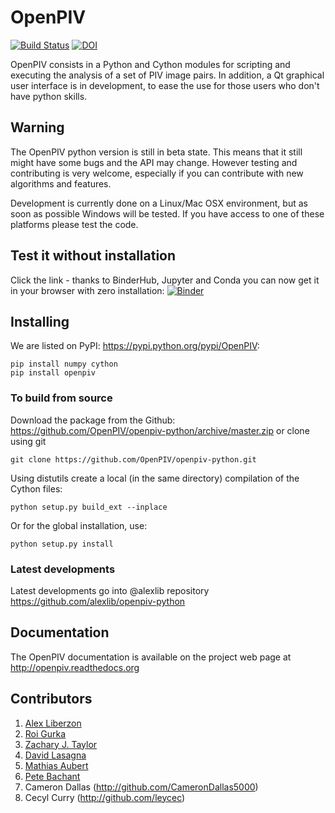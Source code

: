 # OpenPIV
[![Build Status](https://travis-ci.org/OpenPIV/openpiv-python.svg?branch=master)](https://travis-ci.org/OpenPIV/openpiv-python)
[![DOI](https://zenodo.org/badge/4213/OpenPIV/openpiv-python.svg)](https://zenodo.org/badge/latestdoi/4213/OpenPIV/openpiv-python)


OpenPIV consists in a Python and Cython modules for scripting and executing the analysis of 
a set of PIV image pairs. In addition, a Qt graphical user interface is in 
development, to ease the use for those users who don't have python skills.

## Warning

The OpenPIV python version is still in beta state. This means that
it still might have some bugs and the API may change. However testing and contributing
is very welcome, especially if you can contribute with new algorithms and features.

Development is currently done on a Linux/Mac OSX environment, but as soon as possible 
Windows will be tested. If you have access to one of these platforms
please test the code. 

## Test it without installation
Click the link - thanks to BinderHub, Jupyter and Conda you can now get it in your browser with zero installation:
[![Binder](https://mybinder.org/badge.svg)](https://mybinder.org/v2/gh/openpiv/openpiv-python-example/master?filepath=index.ipynb)


## Installing

We are listed on PyPI: <https://pypi.python.org/pypi/OpenPIV>:

    pip install numpy cython
    pip install openpiv


### To build from source

Download the package from the Github: https://github.com/OpenPIV/openpiv-python/archive/master.zip
or clone using git

    git clone https://github.com/OpenPIV/openpiv-python.git

Using distutils create a local (in the same directory) compilation of the Cython files:

    python setup.py build_ext --inplace

Or for the global installation, use:

    python setup.py install 


### Latest developments

Latest developments go into @alexlib repository <https://github.com/alexlib/openpiv-python>

## Documentation

The OpenPIV documentation is available on the project web page at <http://openpiv.readthedocs.org>


## Contributors

1. [Alex Liberzon](http://github.com/alexlib)
2. [Roi Gurka](http://github.com/roigurka)
3. [Zachary J. Taylor](http://github.com/zjtaylor)
4. [David Lasagna](http://github.com/gasagna)
5. [Mathias Aubert](http://github.com/MathiasAubert)
6. [Pete Bachant](http://github.com/petebachant)
7. Cameron Dallas (http://github.com/CameronDallas5000)
8. Cecyl Curry (http://github.com/leycec)

